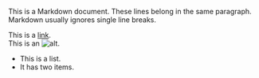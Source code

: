 This is a Markdown document. These lines belong in the same paragraph. Markdown usually ignores single line breaks.

This is a [link](foobar.html "title").  
 This is an ![alt](foobar.jpg "image").

- This is a list.
- It has two items.
